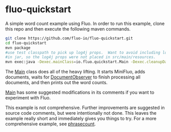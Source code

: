 fluo-quickstart
===============

A simple word count example using Fluo.  In order to run this example, clone
this repo and then execute the following maven commands.

```bash
git clone https://github.com/fluo-io/fluo-quickstart.git
cd fluo-quickstart
mvn package
#use test classpath to pick up log4j props.  Want to avoid including log4j props
#in jar, so the log4j props were not placed in src/main/resources.
mvn exec:java -Dexec.mainClass=io.fluo.quickstart.Main -Dexec.cleanupDaemonThreads=false -Dexec.classpathScope=test
```

The [Main][1] class does all of the heavy lifting.  It starts MiniFluo, adds
documents, waits for [DocumentObserver][2] to finish processing all documents,
and then prints out the word counts.

[Main][1] has some suggested modifications in its comments if you want to
experiment with Fluo.

This example is not comprehensive.  Further improvements are suggested in
source code comments, but were intentionally not done.  This leaves the example
really short and immediately gives you things to try.  For a more comprehensive
example, see  [phrasecount][3].

[1]: src/main/java/io/fluo/quickstart/Main.java
[2]: src/main/java/io/fluo/quickstart/DocumentObserver.java
[3]: https://github.com/fluo-io/phrasecount
